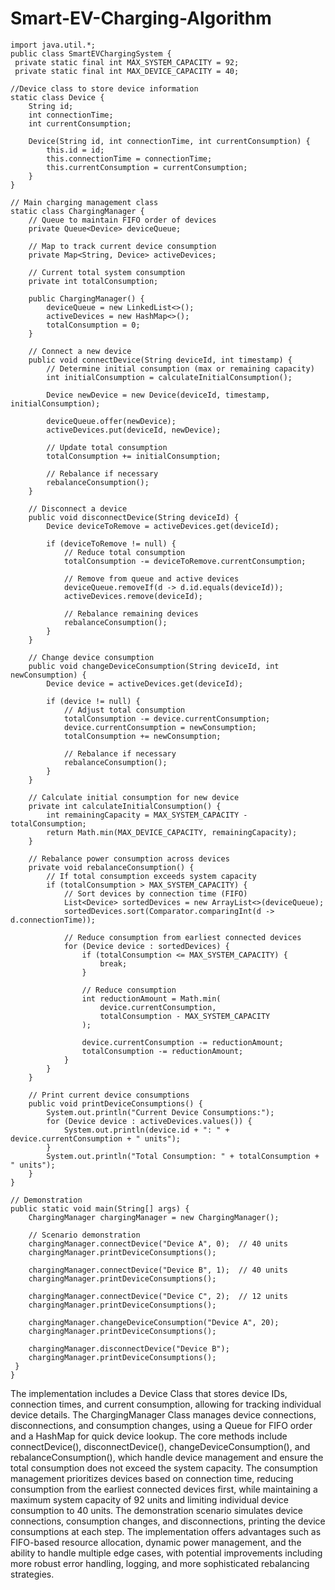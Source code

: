 # Smart-EV-Charging-Algorithm

    import java.util.*;
	public class SmartEVChargingSystem {
     private static final int MAX_SYSTEM_CAPACITY = 92;
     private static final int MAX_DEVICE_CAPACITY = 40;
   
	//Device class to store device information
    static class Device {
        String id;
        int connectionTime;
        int currentConsumption;

        Device(String id, int connectionTime, int currentConsumption) {
            this.id = id;
            this.connectionTime = connectionTime;
            this.currentConsumption = currentConsumption;
        }
    }

    // Main charging management class
    static class ChargingManager {
        // Queue to maintain FIFO order of devices
        private Queue<Device> deviceQueue;
        
        // Map to track current device consumption
        private Map<String, Device> activeDevices;
        
        // Current total system consumption
        private int totalConsumption;

        public ChargingManager() {
            deviceQueue = new LinkedList<>();
            activeDevices = new HashMap<>();
            totalConsumption = 0;
        }

        // Connect a new device
        public void connectDevice(String deviceId, int timestamp) {
            // Determine initial consumption (max or remaining capacity)
            int initialConsumption = calculateInitialConsumption();
            
            Device newDevice = new Device(deviceId, timestamp, initialConsumption);
            
            deviceQueue.offer(newDevice);
            activeDevices.put(deviceId, newDevice);
            
            // Update total consumption
            totalConsumption += initialConsumption;
            
            // Rebalance if necessary
            rebalanceConsumption();
        }

        // Disconnect a device
        public void disconnectDevice(String deviceId) {
            Device deviceToRemove = activeDevices.get(deviceId);
            
            if (deviceToRemove != null) {
                // Reduce total consumption
                totalConsumption -= deviceToRemove.currentConsumption;
                
                // Remove from queue and active devices
                deviceQueue.removeIf(d -> d.id.equals(deviceId));
                activeDevices.remove(deviceId);
                
                // Rebalance remaining devices
                rebalanceConsumption();
            }
        }

        // Change device consumption
        public void changeDeviceConsumption(String deviceId, int newConsumption) {
            Device device = activeDevices.get(deviceId);
            
            if (device != null) {
                // Adjust total consumption
                totalConsumption -= device.currentConsumption;
                device.currentConsumption = newConsumption;
                totalConsumption += newConsumption;
                
                // Rebalance if necessary
                rebalanceConsumption();
            }
        }

        // Calculate initial consumption for new device
        private int calculateInitialConsumption() {
            int remainingCapacity = MAX_SYSTEM_CAPACITY - totalConsumption;
            return Math.min(MAX_DEVICE_CAPACITY, remainingCapacity);
        }

        // Rebalance power consumption across devices
        private void rebalanceConsumption() {
            // If total consumption exceeds system capacity
            if (totalConsumption > MAX_SYSTEM_CAPACITY) {
                // Sort devices by connection time (FIFO)
                List<Device> sortedDevices = new ArrayList<>(deviceQueue);
                sortedDevices.sort(Comparator.comparingInt(d -> d.connectionTime));
                
                // Reduce consumption from earliest connected devices
                for (Device device : sortedDevices) {
                    if (totalConsumption <= MAX_SYSTEM_CAPACITY) {
                        break;
                    }
                    
                    // Reduce consumption
                    int reductionAmount = Math.min(
                        device.currentConsumption, 
                        totalConsumption - MAX_SYSTEM_CAPACITY
                    );
                    
                    device.currentConsumption -= reductionAmount;
                    totalConsumption -= reductionAmount;
                }
            }
        }

        // Print current device consumptions
        public void printDeviceConsumptions() {
            System.out.println("Current Device Consumptions:");
            for (Device device : activeDevices.values()) {
                System.out.println(device.id + ": " + device.currentConsumption + " units");
            }
            System.out.println("Total Consumption: " + totalConsumption + " units");
        }
    }

    // Demonstration
    public static void main(String[] args) {
        ChargingManager chargingManager = new ChargingManager();

        // Scenario demonstration
        chargingManager.connectDevice("Device A", 0);  // 40 units
        chargingManager.printDeviceConsumptions();

        chargingManager.connectDevice("Device B", 1);  // 40 units
        chargingManager.printDeviceConsumptions();

        chargingManager.connectDevice("Device C", 2);  // 12 units
        chargingManager.printDeviceConsumptions();

        chargingManager.changeDeviceConsumption("Device A", 20);
        chargingManager.printDeviceConsumptions();

        chargingManager.disconnectDevice("Device B");
        chargingManager.printDeviceConsumptions();
   	 } 
   	}


The implementation includes a Device Class that stores device IDs, connection times, and current consumption, allowing for tracking individual device details. The ChargingManager Class manages device connections, disconnections, and consumption changes, using a Queue for FIFO order and a HashMap for quick device lookup. The core methods include connectDevice(), disconnectDevice(), changeDeviceConsumption(), and rebalanceConsumption(), which handle device management and ensure the total consumption does not exceed the system capacity. The consumption management prioritizes devices based on connection time, reducing consumption from the earliest connected devices first, while maintaining a maximum system capacity of 92 units and limiting individual device consumption to 40 units. The demonstration scenario simulates device connections, consumption changes, and disconnections, printing the device consumptions at each step. The implementation offers advantages such as FIFO-based resource allocation, dynamic power management, and the ability to handle multiple edge cases, with potential improvements including more robust error handling, logging, and more sophisticated rebalancing strategies.

